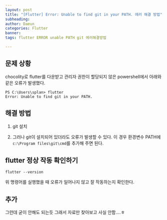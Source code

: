 ```yaml
---
layout: post
title: "[Flutter] Error: Unable to find git in your PATH. 에러 해결 방법"
subheading: 
author: Daeun
categories: Flutter
banner:
tags: flutter ERROR unable PATH git 에러해결방법 

---
```


## 문제 상황
chocolity로 flutter를 다운받고 관리자 권한이 할당되지 않은 powershell에서 아래와 같은 오류가 발생했다.
```
PS C:\Users\splan> flutter
Error: Unable to find git in your PATH.
```

## 해결 방법
1. git 설치

2. 그러나 git이 설치되어 있더라도 오류가 발생할 수 있다. 이 경우 환경변수 PATH에 `c:\Program files\git\cmd`를 추가해 주면 된다.

## flutter 정상 작동 확인하기
```
flutter --version
```
위 명령어를 실행했을 때 오류가 일어나지 않고 잘 작동하는지 확인한다.

## 추가
그런데 굳이 안해도 되는듯
그래서 자료만 찾아보고 사실 안함....ㅎ